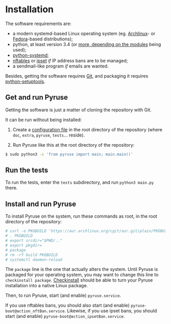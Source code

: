 # Installation

The software requirements are:

* a modern systemd-based Linux operating system (eg. [Archlinux](https://archlinux.org/)- or [Fedora](https://getfedora.org/)-based distributions);
* python, at least version 3.4 (or [more, depending on the modules](intro_tech.md) being used);
* [python-systemd](https://www.freedesktop.org/software/systemd/python-systemd/journal.html);
* [nftables](http://wiki.nftables.org/) or [ipset](http://ipset.netfilter.org/) _if_ IP address bans are to be managed;
* a sendmail-like program _if_ emails are wanted.

Besides, getting the software requires [Git](http://git-scm.com/), and packaging it requires [python-setuptools](http://pypi.python.org/pypi/setuptools).

## Get and run Pyruse

Getting the software is just a matter of cloning the repository with Git.

It can be run without being installed:

1. Create a [configuration file](conffile.md) in the root directory of the repository (where `doc`, `extra`, `pyruse`, `tests`… reside).

2. Run Pyruse like this at the root directory of the repository:

```bash
$ sudo python3 -c 'from pyruse import main; main.main()'
```

## Run the tests

To run the tests, enter the `tests` subdirectory, and run `python3 main.py` there.

## Install and run Pyruse

To install Pyruse on the system, run these commands as root, in the root directory of the repository:

```bash
# curl -o PKGBUILD 'https://aur.archlinux.org/cgit/aur.git/plain/PKGBUILD?h=pyruse'
# . PKGBUILD
# export srcdir="$PWD/.."
# export pkgdir=
# package
# rm -rf build PKGBUILD
# systemctl daemon-reload
```

The `package` line is the one that actually alters the system. Until Pyruse is packaged for your operating system, you may want to change this line to `checkinstall package`. [Checkinstall](https://en.wikipedia.org/wiki/CheckInstall) should be able to turn your Pyruse installation into a native Linux package.

Then, to run Pyruse, start (and enable) `pyruse.service`.

If you use nftables bans, you should also start (and enable) `pyruse-boot@action_nftBan.service`.
Likewise, if you use ipset bans, you should start (and enable) `pyruse-boot@action_ipsetBan.service`.

